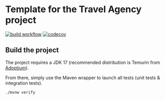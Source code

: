 # Template for the Travel Agency project

[![build workflow](https://github.com/Momsy/travel_agency/actions/workflows/build.yml/badge.svg)](https://github.com/Momsy/travel_agency/actions)
[![codecov](https://codecov.io/gh/Momsy/travel_agency/branch/main/graph/badge.svg)](https://codecov.io/gh/Momsy/travel_agency)

## Build the project

The project requires a JDK 17 (recommended distribution is Temurin from [Adoptium](https://adoptium.net/)).

From there, simply use the Maven wrapper to launch all tests (unit tests & integration tests).

`./mvnw verify`
